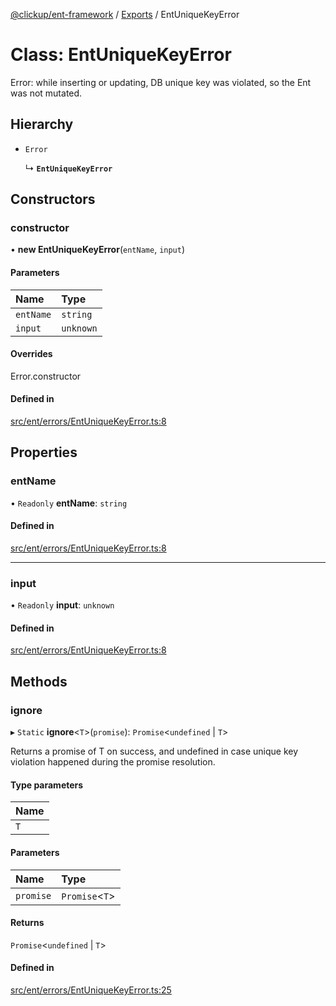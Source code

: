 [@clickup/ent-framework](../README.md) / [Exports](../modules.md) / EntUniqueKeyError

# Class: EntUniqueKeyError

Error: while inserting or updating, DB unique key was violated,
so the Ent was not mutated.

## Hierarchy

- `Error`

  ↳ **`EntUniqueKeyError`**

## Constructors

### constructor

• **new EntUniqueKeyError**(`entName`, `input`)

#### Parameters

| Name | Type |
| :------ | :------ |
| `entName` | `string` |
| `input` | `unknown` |

#### Overrides

Error.constructor

#### Defined in

[src/ent/errors/EntUniqueKeyError.ts:8](https://github.com/clickup/ent-framework/blob/master/src/ent/errors/EntUniqueKeyError.ts#L8)

## Properties

### entName

• `Readonly` **entName**: `string`

#### Defined in

[src/ent/errors/EntUniqueKeyError.ts:8](https://github.com/clickup/ent-framework/blob/master/src/ent/errors/EntUniqueKeyError.ts#L8)

___

### input

• `Readonly` **input**: `unknown`

#### Defined in

[src/ent/errors/EntUniqueKeyError.ts:8](https://github.com/clickup/ent-framework/blob/master/src/ent/errors/EntUniqueKeyError.ts#L8)

## Methods

### ignore

▸ `Static` **ignore**<`T`\>(`promise`): `Promise`<`undefined` \| `T`\>

Returns a promise of T on success, and undefined in case unique key
violation happened during the promise resolution.

#### Type parameters

| Name |
| :------ |
| `T` |

#### Parameters

| Name | Type |
| :------ | :------ |
| `promise` | `Promise`<`T`\> |

#### Returns

`Promise`<`undefined` \| `T`\>

#### Defined in

[src/ent/errors/EntUniqueKeyError.ts:25](https://github.com/clickup/ent-framework/blob/master/src/ent/errors/EntUniqueKeyError.ts#L25)
